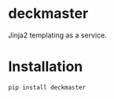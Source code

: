 # deckmaster

Jinja2 templating as a service.

Installation
==============

	pip install deckmaster

